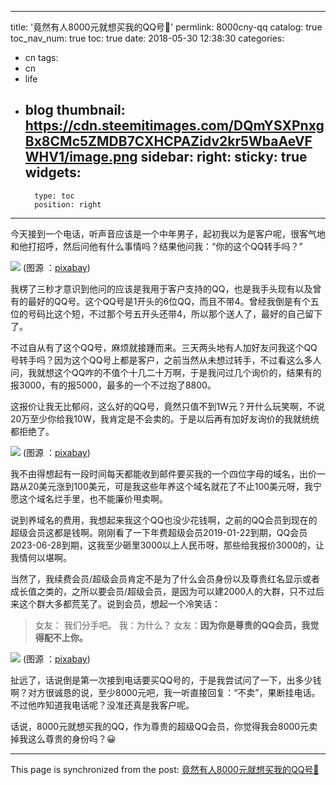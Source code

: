 
---
title: '竟然有人8000元就想买我的QQ号🐧'
permlink: 8000cny-qq
catalog: true
toc_nav_num: true
toc: true
date: 2018-05-30 12:38:30
categories:
- cn
tags:
- cn
- life
- blog
thumbnail: https://cdn.steemitimages.com/DQmYSXPnxgBx8CMc5ZMDB7CXHCPAZidv2kr5WbaAeVFWHV1/image.png
sidebar:
    right:
        sticky: true
widgets:
    -
        type: toc
        position: right
---


今天接到一个电话，听声音应该是一个中年男子，起初我以为是客户呢，很客气地和他打招呼，然后问他有什么事情吗？结果他问我：“你的这个QQ转手吗？”

![](https://cdn.steemitimages.com/DQmYSXPnxgBx8CMc5ZMDB7CXHCPAZidv2kr5WbaAeVFWHV1/image.png)
(图源 ：[pixabay](https://pixabay.com/))

我楞了三秒才意识到他问的应该是我用于客户支持的QQ，也是我手头现有以及曾有的最好的QQ号。这个QQ号是1开头的6位QQ，而且不带4。曾经我倒是有个五位的号码比这个短，不过那个号五开头还带4，所以那个送人了，最好的自己留下了。

不过自从有了这个QQ号，麻烦就接踵而来。三天两头地有人加好友问我这个QQ号转手吗？因为这个QQ号上都是客户，之前当然从未想过转手，不过看这么多人问，我就想这个QQ咋的不值个十几二十万啊，于是我问过几个询价的，结果有的报3000，有的报5000，最多的一个不过抱了8800。

这报价让我无比郁闷，这么好的QQ号，竟然只值不到1W元？开什么玩笑啊，不说20万至少你给我10W，我肯定是不会卖的。于是以后再有加好友询价的我就统统都拒绝了。

![](https://cdn.steemitimages.com/DQmQS7VPmhLWk38Gyso83LL9YkbYPrHSA6m1kNL7i9nqWRk/image.png)
(图源 ：[pixabay](https://pixabay.com/))

我不由得想起有一段时间每天都能收到邮件要买我的一个四位字母的域名，出价一路从20美元涨到100美元，可是我这些年养这个域名就花了不止100美元呀，我宁愿这个域名烂手里，也不能廉价甩卖啊。

说到养域名的费用，我想起来我这个QQ也没少花钱啊，之前的QQ会员到现在的超级会员这都是钱啊。刚刚看了一下年费超级会员2019-01-22到期，QQ会员2023-06-28到期，这我至少砸里3000以上人民币呀，那些给我报价3000的，让我情何以堪啊。

当然了，我续费会员/超级会员肯定不是为了什么会员身份以及尊贵红名显示或者成长值之类的，之所以要会员/超级会员，是因为可以建2000人的大群，只不过后来这个群大多都荒芜了。说到会员，想起一个冷笑话：
>女友：
我们分手吧。
我：为什么？
女友：**因为你是尊贵的QQ会员，我觉得配不上你。**


![](https://cdn.steemitimages.com/DQmRbLRuPY9xChadN5on7pHVAwZjhHacFN8mh2wh6evumgX/image.png)
(图源 ：[pixabay](https://pixabay.com/))

扯远了，话说倒是第一次接到电话要买QQ号的，于是我尝试问了一下，出多少钱啊？对方很诚恳的说，至少8000元吧，我一听直接回复：“不卖”，果断挂电话。不过他咋知道我电话呢？没准还真是我客户呢。

话说，8000元就想买我的QQ，作为尊贵的超级QQ会员，你觉得我会8000元卖掉我这么尊贵的身份吗？😀

- - -

This page is synchronized from the post: [竟然有人8000元就想买我的QQ号🐧](https://steemit.com/@oflyhigh/8000cny-qq)
